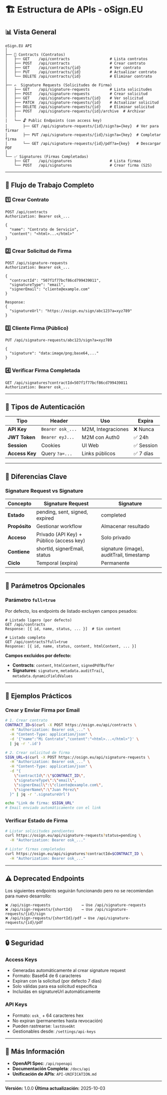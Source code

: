 # 🏗️ Estructura de APIs - oSign.EU

## 📊 Vista General

```
oSign.EU API
│
├── 📝 Contracts (Contratos)
│   ├── GET    /api/contracts                  # Lista contratos
│   ├── POST   /api/contracts                  # Crear contrato
│   ├── GET    /api/contracts/{id}             # Ver contrato
│   ├── PUT    /api/contracts/{id}             # Actualizar contrato
│   └── DELETE /api/contracts/{id}             # Eliminar contrato
│
├── ✍️  Signature Requests (Solicitudes de Firma)
│   ├── GET    /api/signature-requests         # Lista solicitudes
│   ├── POST   /api/signature-requests         # Crear solicitud
│   ├── GET    /api/signature-requests/{id}    # Ver solicitud
│   ├── PATCH  /api/signature-requests/{id}    # Actualizar solicitud
│   ├── DELETE /api/signature-requests/{id}    # Eliminar solicitud
│   ├── POST   /api/signature-requests/{id}/archive  # Archivar
│   │
│   └── 🔓 Public Endpoints (con access key)
│       ├── GET /api/signature-requests/{id}/sign?a={key}  # Ver para firmar
│       ├── PUT /api/signature-requests/{id}/sign?a={key}  # Completar firma
│       └── GET /api/signature-requests/{id}/pdf?a={key}   # Descargar PDF
│
└── ✅ Signatures (Firmas Completadas)
    ├── GET    /api/signatures                 # Lista firmas
    └── POST   /api/signatures                 # Crear firma (S2S)
```

---

## 🎯 Flujo de Trabajo Completo

### 1️⃣ **Crear Contrato**
```http
POST /api/contracts
Authorization: Bearer osk_...

{
  "name": "Contrato de Servicio",
  "content": "<html>...</html>"
}
```

### 2️⃣ **Crear Solicitud de Firma**
```http
POST /api/signature-requests
Authorization: Bearer osk_...

{
  "contractId": "507f1f77bcf86cd799439011",
  "signatureType": "email",
  "signerEmail": "cliente@example.com"
}

Response:
{
  "signatureUrl": "https://osign.eu/sign/abc123?a=xyz789"
}
```

### 3️⃣ **Cliente Firma (Público)**
```http
PUT /api/signature-requests/abc123/sign?a=xyz789

{
  "signature": "data:image/png;base64,..."
}
```

### 4️⃣ **Verificar Firma Completada**
```http
GET /api/signatures?contractId=507f1f77bcf86cd799439011
Authorization: Bearer osk_...
```

---

## 🔑 Tipos de Autenticación

| Tipo | Header | Uso | Expira |
|------|--------|-----|---------|
| **API Key** | `Bearer osk_...` | M2M, Integraciones | ❌ Nunca |
| **JWT Token** | `Bearer eyJ...` | M2M con Auth0 | ✅ 24h |
| **Session** | Cookies | UI Web | ✅ Session |
| **Access Key** | Query `?a=...` | Links públicos | ✅ 7 días |

---

## 📌 Diferencias Clave

### **Signature Request vs Signature**

| Concepto | Signature Request | Signature |
|----------|------------------|-----------|
| **Estado** | pending, sent, signed, expired | completed |
| **Propósito** | Gestionar workflow | Almacenar resultado |
| **Acceso** | Privado (API Key) + Público (access key) | Solo privado |
| **Contiene** | shortId, signerEmail, status | signature (image), auditTrail, timestamp |
| **Ciclo** | Temporal (expira) | Permanente |

---

## 🚀 Parámetros Opcionales

### **Parámetro `full=true`**

Por defecto, los endpoints de listado excluyen campos pesados:

```http
# Listado ligero (por defecto)
GET /api/contracts
Response: [{ id, name, status, ... }]  # Sin content

# Listado completo
GET /api/contracts?full=true
Response: [{ id, name, status, content, htmlContent, ... }]
```

**Campos excluidos por defecto:**
- **Contracts**: `content`, `htmlContent`, `signedPdfBuffer`
- **Signatures**: `signature`, `metadata.auditTrail`, `metadata.dynamicFieldValues`

---

## 📝 Ejemplos Prácticos

### **Crear y Enviar Firma por Email**

```bash
# 1. Crear contrato
CONTRACT_ID=$(curl -X POST https://osign.eu/api/contracts \
  -H "Authorization: Bearer osk_..." \
  -H "Content-Type: application/json" \
  -d '{"name":"Mi Contrato","content":"<html>...</html>"}' \
  | jq -r '.id')

# 2. Crear solicitud de firma
SIGN_URL=$(curl -X POST https://osign.eu/api/signature-requests \
  -H "Authorization: Bearer osk_..." \
  -H "Content-Type: application/json" \
  -d "{
    \"contractId\":\"$CONTRACT_ID\",
    \"signatureType\":\"email\",
    \"signerEmail\":\"cliente@example.com\",
    \"signerName\":\"Juan Pérez\"
  }" | jq -r '.signatureUrl')

echo "Link de firma: $SIGN_URL"
# Email enviado automáticamente con el link
```

### **Verificar Estado de Firma**

```bash
# Listar solicitudes pendientes
curl https://osign.eu/api/signature-requests?status=pending \
  -H "Authorization: Bearer osk_..."

# Listar firmas completadas
curl https://osign.eu/api/signatures?contractId=$CONTRACT_ID \
  -H "Authorization: Bearer osk_..."
```

---

## ⚠️ Deprecated Endpoints

Los siguientes endpoints seguirán funcionando pero no se recomiendan para nuevo desarrollo:

```
❌ /api/sign-requests              → Use /api/signature-requests
❌ /api/sign-requests/{shortId}    → Use /api/signature-requests/{id}/sign
❌ /api/sign-requests/{shortId}/pdf → Use /api/signature-requests/{id}/pdf
```

---

## 🔒 Seguridad

### **Access Keys**

- Generadas automáticamente al crear signature request
- Formato: Base64 de 6 caracteres
- Expiran con la solicitud (por defecto 7 días)
- Solo válidas para esa solicitud específica
- Incluidas en signatureUrl automáticamente

### **API Keys**

- Formato: `osk_` + 64 caracteres hex
- No expiran (permanentes hasta revocación)
- Pueden rastrearse: `lastUsedAt`
- Gestionables desde: `/settings/api-keys`

---

## 📖 Más Información

- **OpenAPI Spec**: `/api/openapi`
- **Documentación Completa**: `/docs/api`
- **Unificación de APIs**: `API-UNIFICATION.md`

---

**Versión:** 1.0.0
**Última actualización:** 2025-10-03
